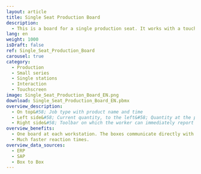 ```yaml
---
layout: article
title: Single Seat Production Board
description: 
  - This is a board for a single production seat. It works with a touchscreen and gives the possibility to report a problem and track the actual time for a single work step.
lang: en
weight: 1000
isDraft: false
ref: Single_Seat_Production_Board
carousel: true
category:
  - Production
  - Small series
  - Single stations
  - Interaction
  - Touchscreen
image: Single_Seat_Production_Board_EN.png
download: Single_Seat_Production_Board_EN.pbmx
overview_description:
  - On top&#58; Job type with product name and time ​
  - Left side&#58; Current quantity, to the left&#58; Quantity at the previous station. ​To the right&#58; Quantity already completed​. The timer is shown below. Currently the timer is set to 54 seconds the goal is to​ complete the operation at this station in 300 seconds. The operator can start, stop and complete the process by himself. (Touchscreen)​
  - Right side&#58; Toolbar on which the worker can immediately report the type of fault.
overview_benefits:
  - One board at each workstation. The boxes communicate directly with each other. The operator can use the board interactively. 
  - Much faster reaction times.​
overview_data_sources:
  - ERP
  - SAP
  - Box to Box
---
```

